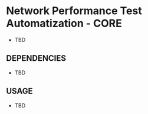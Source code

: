 Network Performance Test Automatization - CORE
===========================
* TBD


DEPENDENCIES
------------
* TBD

USAGE
-----
* TBD
